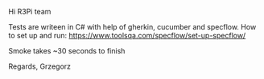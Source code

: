 Hi R3Pi team 

Tests are writeen in C# with help of gherkin, cucumber and specflow.
How to set up and run: https://www.toolsqa.com/specflow/set-up-specflow/

Smoke takes ~30 seconds to finish

Regards,
Grzegorz 
